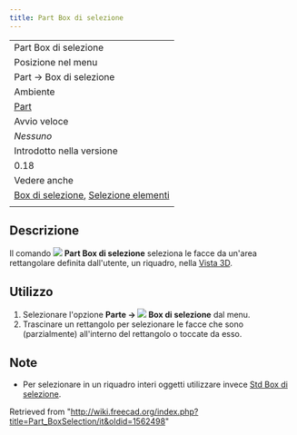 ```yaml
---
title: Part Box di selezione
---
```

|  |
| --- |
| Part Box di selezione |
| Posizione nel menu |
| Part → Box di selezione |
| Ambiente |
| [Part](/Part_Workbench/it "Part Workbench/it") |
| Avvio veloce |
| *Nessuno* |
| Introdotto nella versione |
| 0.18 |
| Vedere anche |
| [Box di selezione](/Std_BoxSelection/it "Std BoxSelection/it"), [Selezione elementi](/Std_BoxElementSelection/it "Std BoxElementSelection/it") |
|  |

## Descrizione

Il comando ![](/images/Part_BoxSelection.svg) **Part Box di selezione** seleziona le facce da un'area rettangolare definita dall'utente, un riquadro, nella [Vista 3D](/3D_view/it "3D view/it").

## Utilizzo

1. Selezionare l'opzione **Parte → ![](/images/Part_BoxSelection.svg) Box di selezione** dal menu.
2. Trascinare un rettangolo per selezionare le facce che sono (parzialmente) all'interno del rettangolo o toccate da esso.

## Note

* Per selezionare in un riquadro interi oggetti utilizzare invece [Std Box di selezione](/Std_BoxSelection/it "Std BoxSelection/it").

Retrieved from "<http://wiki.freecad.org/index.php?title=Part_BoxSelection/it&oldid=1562498>"